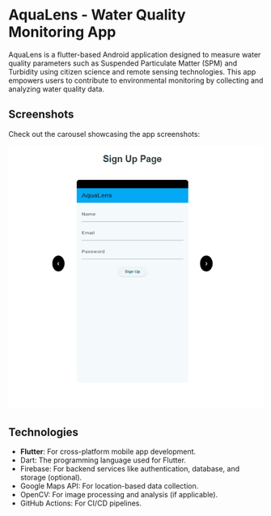 # AquaLens - Water Quality Monitoring App

AquaLens is a flutter-based Android application designed to measure water quality parameters such as Suspended Particulate Matter (SPM) and Turbidity using citizen science and remote sensing technologies. This app empowers users to contribute to environmental monitoring by collecting and analyzing water quality data.

## **Screenshots**
Check out the carousel showcasing the app screenshots: 
<div align="center">
  <img src="assets/images/Animation.gif" alt="App Demo">
</div>

## **Technologies**
- **Flutter**: For cross-platform mobile app development.
- Dart: The programming language used for Flutter.
- Firebase: For backend services like authentication, database, and storage (optional).
- Google Maps API: For location-based data collection.
- OpenCV: For image processing and analysis (if applicable).
- GitHub Actions: For CI/CD pipelines.
